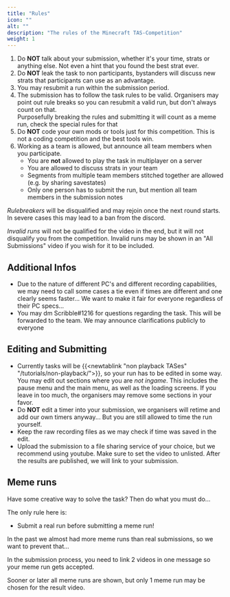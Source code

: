 ```yaml
---
title: "Rules"
icon: ""
alt: ""
description: "The rules of the Minecraft TAS-Competition"
weight: 1
---
```


1. Do **NOT** talk about your submission, whether it's your time, strats or anything else. Not even a hint that you found the best strat ever.
2. Do **NOT** leak the task to non participants, bystanders will discuss new strats that participants can use as an advantage.
3. You may resubmit a run within the submission period.
4. The submission has to follow the task rules to be valid. Organisers may point out rule breaks so you can resubmit a valid run, but don't always count on that.  
Purposefully breaking the rules and submitting it will count as a meme run, check the special rules for that
5. Do **NOT** code your own mods or tools just for this competition. This is not a coding competition and the best tools win.
6. Working as a team is allowed, but announce all team members when you participate.
   * You are **not** allowed to play the task in multiplayer on a server
   * You are allowed to discuss strats in your team
   * Segments from multiple team members stitched together are allowed (e.g. by sharing savestates)
   * Only one person has to submit the run, but mention all team members in the submission notes
  
*Rulebreakers* will be disqualified and may rejoin once the next round starts. In severe cases this may lead to a ban from the discord.
  
*Invalid runs* will not be qualified for the video in the end, but it will not disqualify you from the competition. Invalid runs may be shown in an "All Submissions" video if you wish for it to be included.

## Additional Infos
* Due to the nature of different PC's and different recording capabilities, we may need to call some cases a tie even if times are different and one clearly seems faster... We want to make it fair for everyone regardless of their PC specs...
* You may dm Scribble#1216 for questions regarding the task. This will be forwarded to the team. We may announce clarifications publicly to everyone

## Editing and Submitting
* Currently tasks will be {{<newtablink "non playback TASes" "/tutorials/non-playback/">}}, so your run has to be edited in some way. You may edit out sections where you are *not ingame*. This includes the pause menu and the main menu, as well as the loading screens. If you leave in too much, the organisers may remove some sections in your favor.  
* Do **NOT** edit a timer into your submission, we organisers will retime and add our own timers anyway... But you are still allowed to time the run yourself.
* Keep the raw recording files as we may check if time was saved in the edit.
* Upload the submission to a file sharing service of your choice, but we recommend using youtube. Make sure to set the video to unlisted. After the results are published, we will link to your submission.

## Meme runs
Have some creative way to solve the task? Then do what you must do...

The only rule here is:
* Submit a real run before submitting a meme run!
  
In the past we almost had more meme runs than real submissions, so we want to prevent that...

In the submission process, you need to link 2 videos in one message so your meme run gets accepted.

Sooner or later all meme runs are shown, but only 1 meme run may be chosen for the result video.
